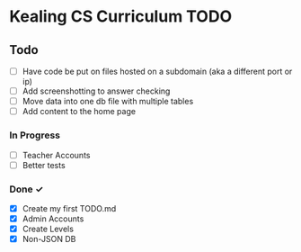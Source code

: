 # Kealing CS Curriculum TODO

## Todo

- [ ] Have code be put on files hosted on a subdomain (aka a different port or ip)
- [ ] Add screenshotting to answer checking
- [ ] Move data into one db file with multiple tables
- [ ] Add content to the home page

### In Progress

- [ ] Teacher Accounts
- [ ] Better tests

### Done ✓

- [x] Create my first TODO.md  
- [x] Admin Accounts
- [x] Create Levels
- [x] Non-JSON DB  
